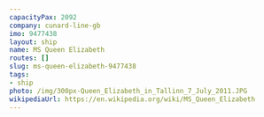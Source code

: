 ```yaml
---
capacityPax: 2092
company: cunard-line-gb
imo: 9477438
layout: ship
name: MS Queen Elizabeth
routes: []
slug: ms-queen-elizabeth-9477438
tags:
- ship
photo: /img/300px-Queen_Elizabeth_in_Tallinn_7_July_2011.JPG
wikipediaUrl: https://en.wikipedia.org/wiki/MS_Queen_Elizabeth
---
```

